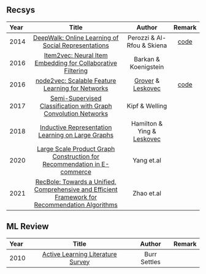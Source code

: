 ## Recsys

|Year| Title      | Author |Remark|
| :---        |    :----:   |   :---:| :---:|
|2014| [DeepWalk: Online Learning of Social Representations](https://arxiv.org/pdf/1403.6652.pdf) | Perozzi & Al-Rfou & Skiena |[code](https://github.com/phanein/deepwalk)|
|2016| [Item2vec: Neural Item Embedding for Collaborative Filtering](https://arxiv.org/pdf/1603.04259.pdf) | Barkan & Koenigstein  ||
|2016| [node2vec: Scalable Feature Learning for Networks](https://arxiv.org/pdf/1607.00653.pdf) | [Grover](https://aditya-grover.github.io/) & [Leskovec](https://cs.stanford.edu/people/jure/)  |[code](https://github.com/aditya-grover/node2vec)|
|2017| [Semi-Supervised Classification with Graph Convolution Networks](https://arxiv.org/pdf/1609.02907.pdf) |Kipf & Welling||
|2018| [Inductive Representation Learning on Large Graphs](https://arxiv.org/pdf/1706.02216.pdf) | Hamilton & Ying & [Leskovec](https://cs.stanford.edu/people/jure/)  ||
|2020| [Large Scale Product Graph Construction for Recommendation in E-commerce](https://arxiv.org/pdf/2010.05525.pdf) | Yang et.al  ||
|2021| [RecBole: Towards a Unified, Comprehensive and Efficient Framework for Recommendation Algorithms](https://arxiv.org/pdf/2011.01731.pdf) | Zhao et.al  ||

## ML Review

|Year| Title      | Author |Remark|
| :---        |    :----:   |   :---:| :---:|
|2010| [Active Learning Literature Survey](https://burrsettles.com/pub/settles.activelearning.pdf) | Burr Settles ||
